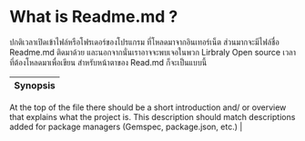 ﻿# What is Readme.md ?

ปกติเวลาเปิดเข้าไฟล์หรือโฟรเดอร์ของโปรแกรม ที่โหลดมาจากอินเทอร์เน็ต 
ส่วนมากจะมีไฟล์ชื่อ Readme.md ติดมาด้วย และนอกจากนั่นเราอาจจะพบเจอในพวก 
Lirbraly Open source เวลาที่ต้องโหลดมาเพื่อเขียน สำหรับหน้าตาของ Read.md 
ก็จะเป็นแบบนี้

Synopsis  | 
--------- |
At the top of the file there should be a short introduction and/ or overview that explains 
what the project is. This description should match descriptions added for package managers 
(Gemspec, package.json, etc.) |
